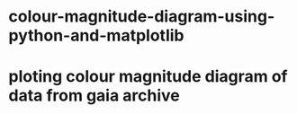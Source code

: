 # colour-magnitude-diagram-using-python-and-matplotlib
# ploting colour magnitude diagram of data from gaia archive
